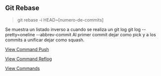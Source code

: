 ## Git Rebase

> git rebase -i HEAD~[numero-de-commits]

Se muestra un listado inverso a cuando se realiza un git log git log --pretty=oneline --abbrev-commit
Al primer commit dejar como pick y a los commits a unificar dejar como squash.

[View Command Push](Push.md)

[View Command Reflog](Reflog.md)

[View Commands](../Commands.md)